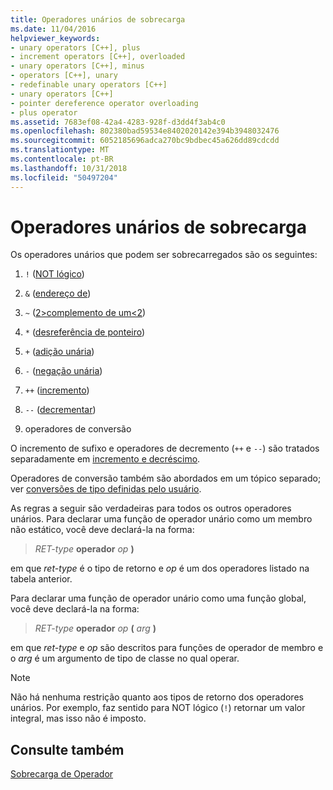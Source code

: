 ```yaml
---
title: Operadores unários de sobrecarga
ms.date: 11/04/2016
helpviewer_keywords:
- unary operators [C++], plus
- increment operators [C++], overloaded
- unary operators [C++], minus
- operators [C++], unary
- redefinable unary operators [C++]
- unary operators [C++]
- pointer dereference operator overloading
- plus operator
ms.assetid: 7683ef08-42a4-4283-928f-d3dd4f3ab4c0
ms.openlocfilehash: 802380bad59534e8402020142e394b3948032476
ms.sourcegitcommit: 6052185696adca270bc9bdbec45a626dd89cdcdd
ms.translationtype: MT
ms.contentlocale: pt-BR
ms.lasthandoff: 10/31/2018
ms.locfileid: "50497204"
---
```

# <a name="overloading-unary-operators"></a>Operadores unários de sobrecarga

Os operadores unários que podem ser sobrecarregados são os seguintes:

1. `!` ([NOT lógico](../cpp/logical-negation-operator-exclpt.md))

1. `&` ([endereço de](../cpp/address-of-operator-amp.md))

1. `~` ([2&gt;complemento de um&lt;2](../cpp/one-s-complement-operator-tilde.md))

1. `*` ([desreferência de ponteiro](../cpp/indirection-operator-star.md))

1. `+` ([adição unária](../cpp/additive-operators-plus-and.md))

1. `-` ([negação unária](../cpp/additive-operators-plus-and.md))

1. `++` ([incremento](../cpp/prefix-increment-and-decrement-operators-increment-and-decrement.md))

1. `--` ([decrementar](../cpp/prefix-increment-and-decrement-operators-increment-and-decrement.md))

9. operadores de conversão

O incremento de sufixo e operadores de decremento (`++` e `--`) são tratados separadamente em [incremento e decréscimo](../cpp/increment-and-decrement-operator-overloading-cpp.md).

Operadores de conversão também são abordados em um tópico separado; ver [conversões de tipo definidas pelo usuário](../cpp/user-defined-type-conversions-cpp.md).

As regras a seguir são verdadeiras para todos os outros operadores unários. Para declarar uma função de operador unário como um membro não estático, você deve declará-la na forma:

> *RET-type* **operador** *op* **)**

em que *ret-type* é o tipo de retorno e *op* é um dos operadores listado na tabela anterior.

Para declarar uma função de operador unário como uma função global, você deve declará-la na forma:

> *RET-type* **operador** *op* **(** *arg* **)**

em que *ret-type* e *op* são descritos para funções de operador de membro e o *arg* é um argumento de tipo de classe no qual operar.

> [!NOTE]
>  Não há nenhuma restrição quanto aos tipos de retorno dos operadores unários. Por exemplo, faz sentido para NOT lógico (`!`) retornar um valor integral, mas isso não é imposto.

## <a name="see-also"></a>Consulte também

[Sobrecarga de Operador](../cpp/operator-overloading.md)